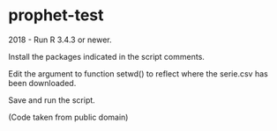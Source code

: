 # prophet-test
2018 - Run R 3.4.3 or newer.

Install the packages indicated in the script comments.

Edit the argument to function setwd() to reflect where the serie.csv has been downloaded.

Save and run the script.

(Code taken from public domain)
